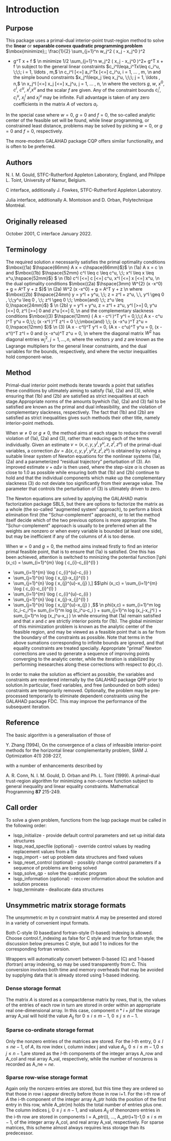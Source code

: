 # Introduction

## Purpose

This package uses a primal-dual interior-point trust-region method
to solve the **linear** or **separable convex quadratic programming
 problem**
$\mbox{minimize}\;\; \frac{1}{2} \sum_{j=1}^n w_j^2 ( x_j - x_j^0 )^2
 + g^T x + f $
\n
 minimize 1/2 \sum_{j=1}^n w_j^2 ( x_j - x_j^0 )^2+ g^T x + f
\n
subject to the general linear constraints
$c_i^l\leqa_i^Tx\leq c_i^u, \;\;\; i = 1, \ldots , m,$
\n
 c_i^l \[<=] a_i^Tx \[<=] c_i^u, i = 1, ... , m,
\n
and the simple bound constraints
$x_j^l\leqx_j \leq x_j^u, \;\;\; j = 1, \ldots , n,$
\n
 x_j^l \[<=] x_j \[<=] x_j^u, j = 1, ... , n,
\n
where the vectors $g$, $w$, $x^0$, $c^l$,
$c^u$, $x^l$,$x^u$ and the scalar $f$ are given.
Any of the constraint bounds $c_i^l$, $c_i^u$,
$x_j^l$ and $x_j^u$ may be infinite.
Full advantage is taken of any zero coefficients in the
matrix $A$ of vectors $a_i$.

In the special case where $w = 0$, $g = 0$ and $f = 0$,
the so-called analytic center of the feasible set will be found,
while linear programming, or constrained least distance, problems
may be solved by picking $w = 0$, or $g = 0$ and $f = 0$,
respectively.

The more-modern GALAHAD package CQP offers similar functionality, and
is often to be preferred.

## Authors

N. I. M. Gould, STFC-Rutherford Appleton Laboratory, England, and
Philippe L. Toint, University of Namur, Belgium.

C interface, additionally J. Fowkes, STFC-Rutherford Appleton Laboratory.

Julia interface, additionally A. Montoison and D. Orban, Polytechnique Montréal.

## Originally released

October 2001, C interface January 2022.

## Terminology

The required solution $x$ necessarily satisfies
the primal optimality conditions
$\mbox{(1a) $\hspace{66mm} A x = c\hspace{66mm}$}$
\n
(1a) A x = c
\n
and
$\mbox{(1b) $\hspace{52mm} c^l \leq c \leq c^u, \;\; x^l \leq x \leq x^u,\hspace{52mm}$} $
\n
(1b) c^l \[<=] c \[<=] c^u, x^l \[<=] x \[<=] x^u,
\n
the dual optimality conditions
$\mbox{(2a) $\hspace{3mm} W^{2} (x -x^0) + g = A^T y + z $}$
\n
(2a) W^2 (x -x^0) + g = A^T y + z
\n
where
$\mbox{(2b) $\hspace{24mm} y = y^l + y^u, \;\; z = z^l + z^u, \,\,
 y^l \geq 0 , \;\;y^u \leq 0 , \;\;
 z^l \geq 0 \;\; \mbox{and} \;\; z^u \leq 0,\hspace{24mm}$} $
\n
 (2b) y = y^l + y^u, z = z^l + z^u, y^l \[>=] 0, y^u \[<=] 0,
z^l \[>=] 0 and z^u \[<=] 0,
\n
and the complementary slackness conditions
$\mbox{(3) $\hspace{12mm}
( A x - c^l )^T y^l = 0,\;\;( A x - c^u )^T y^u = 0,\;\;
(x -x^l )^T z^l = 0 \;\;\mbox{and} \;\; (x -x^u )^T z^u = 0,\hspace{12mm} $}$
\n
(3) (A x - c^l)^T y^l = 0, (A x - c^u)^T y^u = 0,
(x -x^l)^T z^l = 0 and (x -x^u)^T z^u = 0,
\n
where the diagonal matrix $W^2$ has diagonal entries $w_j^2$,
$j = 1, \ldots , n$, where the vectors $y$ and $z$ are
known as the Lagrange multipliers for
the general linear constraints, and the dual variables for the bounds,
respectively, and where the vector inequalities hold component-wise.

## Method

Primal-dual interior point methods iterate towards a point
that satisfies these conditions by ultimately aiming to satisfy
(1a), (2a) and (3), while ensuring that (1b) and (2b) are
satisfied as strict inequalities at each stage.Appropriate norms of the
amounts bywhich (1a), (2a) and (3) fail to be satisfied are known as the
primal and dual infeasibility, and the violation of complementary slackness,
respectively. The fact that (1b) and (2b) are satisfied as strict
inequalities gives such methods their other title, namely
interior-point methods.

When $w \neq 0$ or $g \neq 0$, the method aims at each stage to
reduce the overall violation of (1a), (2a) and (3),
rather than reducing each of the terms individually. Given an estimate
$v = (x, c, y, y^l, y^u, z, z^l, z^u)$
of the primal-dual variables, a correction
$\Delta v = \Delta (x, c, y, y^l, y^u z, z^l, z^u)$
is obtained by solving a suitable linear system of Newton equations for the
nonlinear systems (1a), (2a) and a parameterized “residual
trajectory” perturbation of (3).
An improved estimate $v + \alpha \Delta v$
is then used, where the step-size $\alpha$
is chosen as close to 1.0 as possible while ensuring both that
(1b) and (2b) continue to hold and that the individual components
which make up the complementary slackness
(3) do not deviate too significantly
from their average value. The parameter that controls the perturbation
of (3) is ultimately driven to zero.

The Newton equations are solved by applying the
GALAHAD matrix factorization package SBLS, but there are options
to factorize the matrix as a whole (the so-called "augmented system"
approach), to perform a block elimination first (the "Schur-complement"
approach), or to let the method itself decide which of the two
previous options is more appropriate.
The "Schur-complement" approach is usually to be preferred when all the
weights are nonzero or when every variable is bounded (at least one side),
but may be inefficient if any of the columns of $A$ is too dense.

When $w = 0$ and $g = 0$, the method aims instead firstly to find an
interior primal feasible point, that is to ensure that (1a) is
satisfied.
One this has been achieved, attention is switched to mninizing the
potential function
\[\phi (x,\;c) =
 \sum_{i=1}^{m} \log ( c_{i}-c_{i}^{l} )
 + \sum_{i=1}^{m} \log ( c_{i}^{u}-c_{i} )
 + \sum_{j=1}^{n} \log ( x_{j}-x_{j}^{l} )
 + \sum_{j=1}^{n} \log ( x_{j}^{u}-x_{j} ),\]
$$\phi (x,\;c) =
 \sum_{i=1}^{m} \log ( c_{i}-c_{i}^{l} )
 + \sum_{i=1}^{m} \log ( c_{i}^{u}-c_{i} )
 + \sum_{j=1}^{n} \log ( x_{j}-x_{j}^{l} )
 + \sum_{j=1}^{n} \log ( x_{j}^{u}-x_{j} ) ,$$
\n phi(x,c) =
sum_{i=1}^m log (c_i-c_i^l)+ sum_{i=1}^m log (c_i^u-c_i ) +
sum_{j=1}^n log (x_j-x_j^l ) + sum_{j=1}^n log (x_j^u-x_j )
\n
while ensuring that (1a) remain satisfied and that
$x$ and $c$ are strictly interior points for (1b).
The global minimizer of this minimization problem is known as the
analytic center of the feasible region, and may be viewed as
a feasible point that is as far from the boundary of the constraints as
possible.
Note that terms in the above sumations corresponding to infinite bounds are
ignored, and that equality constraints are treated specially.
Appropriate "primal" Newton corrections are used to generate a sequence
of improving points converging to the analytic center, while the iteration
is stabilized by performing inesearches along these corrections with respect
to $\phi(x,c)$.

In order to make the solution as efficient as possible, the variables
and constraints are reordered internally by the GALAHAD package QPP
prior to solution.In particular, fixed variables, and free
(unbounded on both sides) constraints are temporarily removed.
Optionally, the problem may be pre-processed temporarily to eliminate
dependent constraints using the GALAHAD package FDC. This may
improve the performance of the subsequent iteration.

## Reference

The basic algorithm is a generalisation of those of

Y. Zhang (1994),
 On the convergence of a class of infeasible interior-point methods for the
 horizontal linear complementarity problem,
 SIAM J. Optimization 4(1) 208-227,

with a number of enhancements described by

A. R. Conn, N. I. M. Gould, D. Orban and Ph. L. Toint (1999).
A primal-dual trust-region algorithm for minimizing a non-convex
function subject to general inequality and linear equality constraints.
Mathematical Programming **87** 215-249.

## Call order

To solve a given problem, functions from the lsqp package must be called
in the following order:

- lsqp\_initialize - provide default control parameters and set up initial data structures
- lsqp\_read\_specfile (optional) - override control values by reading replacement values from a file
- lsqp\_import - set up problem data structures and fixed values
- lsqp\_reset\_control (optional) - possibly change control parameters if a sequence of problems are being solved
- lsqp\_solve_qp - solve the quadratic program
- lsqp\_information (optional) - recover information about the solution and solution process
- lsqp\_terminate - deallocate data structures

##  Unsymmetric matrix storage formats

The unsymmetric $m$ by $n$ constraint matrix $A$ may be presented
and stored in a variety of convenient input formats.

Both C-style (0 based)and fortran-style (1-based) indexing is allowed.
Choose control.f_indexing as false for C style and true for
fortran style; the discussion below presumes C style, but add 1 to
indices for the corresponding fortran version.

Wrappers will automatically convert between 0-based (C) and 1-based
(fortran) array indexing, so may be used transparently from C. This
conversion involves both time and memory overheads that may be avoided
by supplying data that is already stored using 1-based indexing.

### Dense storage format
The matrix $A$ is stored as a compactdense matrix by rows, that is,
the values of the entries of each row in turn are
stored in order within an appropriate real one-dimensional array.
In this case, component $n \ast i + j$of the storage array A_val
will hold the value $A_{ij}$ for $0 \leq i \leq m-1$,
$0 \leq j \leq n-1$.

###  Sparse co-ordinate storage format

Only the nonzero entries of the matrices are stored.
For the $l$-th entry, $0 \leq l \leq ne-1$, of $A$,
its row index i, column index j
and value $A_{ij}$,
$0 \leq i \leq m-1$,$0 \leq j \leq n-1$,are stored as
the $l$-th components of the integer arrays A_row and
A_col and real array A_val, respectively, while the number of nonzeros
is recorded as A_ne = $ne$.

###  Sparse row-wise storage format

Again only the nonzero entries are stored, but this time
they are ordered so that those in row i appear directly before those
in row i+1. For the i-th row of $A$ the i-th component of the
integer array A_ptr holds the position of the first entry in this row,
while A_ptr(m) holds the total number of entries plus one.
The column indices j, $0 \leq j \leq n-1$, and values
$A_{ij}$ of thenonzero entries in the i-th row are stored in components
l = A_ptr(i), $\ldots$, A_ptr(i+1)-1,$0 \leq i \leq m-1$,
of the integer array A_col, and real array A_val, respectively.
For sparse matrices, this scheme almost always requires less storage than
its predecessor.


